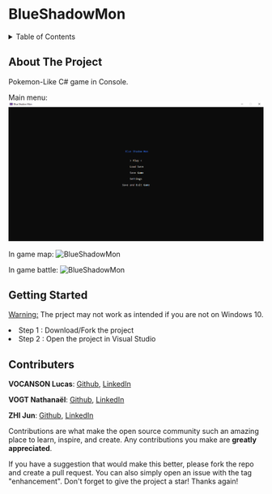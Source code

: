 # BlueShadowMon

<!-- TABLE OF CONTENTS -->
<details>
  <summary>Table of Contents</summary>
  <ol>
    <li>
      <a href="#about-the-project">About The Project</a>
    </li>
    <li>
      <a href="#getting-started">Getting Started</a>
    </li>
    <li><a href="#contributing">Contributing</a></li>
    <li><a href="#contact">Contact</a></li>
  </ol>
</details>


<!-- ABOUT THE PROJECT -->
## About The Project

Pokemon-Like C# game in Console.

Main menu:
![BlueShadowMon](https://raw.githubusercontent.com/lvocanson/BlueShadowMon/main/bin/GameScreenshot.png)

In game map:
![BlueShadowMon](https://raw.githubusercontent.com/lvocanson/BlueShadowMon/main/bin/GameScreenshot2.png)

In game battle:
![BlueShadowMon](https://raw.githubusercontent.com/lvocanson/BlueShadowMon/main/bin/GameScreenshot3.png)


<!-- GETTING STARTED -->
## Getting Started

<u>Warning:</u> The prject may not work as intended if you are not on Windows 10.

<li> Step 1 : Download/Fork the project </li>
<li> Step 2 : Open the project in Visual Studio </li>


<!-- CONTRIBUTING -->
## Contributers

<b>VOCANSON Lucas</b>: [Github](https://github.com/lvocanson), [LinkedIn](https://www.linkedin.com/in/lucas-vocanson-developpement-jv/)

<b>VOGT Nathanaël</b>: [Github](https://github.com/Gotvna), [LinkedIn](https://fr.linkedin.com/in/nathana%C3%ABl-vogt-54622620b)

<b>ZHI Jun</b>: [Github](https://github.com/Juuunnne), [LinkedIn](https://www.linkedin.com/in/jun-zhi-2411b8195/)

Contributions are what make the open source community such an amazing place to learn, inspire, and create. Any contributions you make are **greatly appreciated**.

If you have a suggestion that would make this better, please fork the repo and create a pull request. You can also simply open an issue with the tag "enhancement".
Don't forget to give the project a star! Thanks again!
